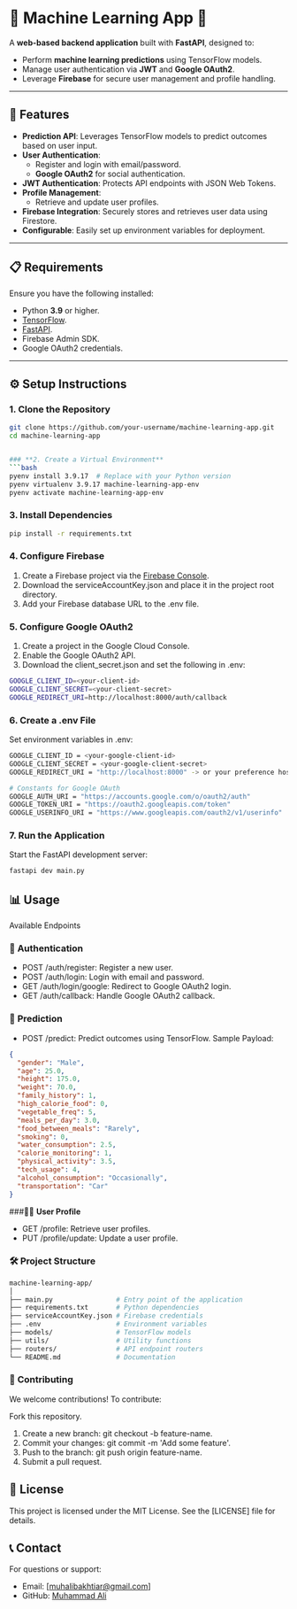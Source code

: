 # 🌟 **Machine Learning App** 🌟

A **web-based backend application** built with **FastAPI**, designed to:
- Perform **machine learning predictions** using TensorFlow models.
- Manage user authentication via **JWT** and **Google OAuth2**.
- Leverage **Firebase** for secure user management and profile handling.

---

## 🚀 **Features**
- **Prediction API**: Leverages TensorFlow models to predict outcomes based on user input.
- **User Authentication**:
  - Register and login with email/password.
  - **Google OAuth2** for social authentication.
- **JWT Authentication**: Protects API endpoints with JSON Web Tokens.
- **Profile Management**:
  - Retrieve and update user profiles.
- **Firebase Integration**: Securely stores and retrieves user data using Firestore.
- **Configurable**: Easily set up environment variables for deployment.

---

## 📋 **Requirements**

Ensure you have the following installed:
- Python **3.9** or higher.
- [TensorFlow](https://www.tensorflow.org/).
- [FastAPI](https://fastapi.tiangolo.com/).
- Firebase Admin SDK.
- Google OAuth2 credentials.

---

## ⚙️ **Setup Instructions**

### **1. Clone the Repository**
```bash
git clone https://github.com/your-username/machine-learning-app.git
cd machine-learning-app


### **2. Create a Virtual Environment**
```bash
pyenv install 3.9.17  # Replace with your Python version
pyenv virtualenv 3.9.17 machine-learning-app-env
pyenv activate machine-learning-app-env
```

### **3. Install Dependencies**
```bash
pip install -r requirements.txt
```
### **4. Configure Firebase**
1. Create a Firebase project via the [Firebase Console](https://console.firebase.google.com/u/0/).
2. Download the serviceAccountKey.json and place it in the project root directory.
3. Add your Firebase database URL to the .env file.

### **5. Configure Google OAuth2**
1. Create a project in the Google Cloud Console.
2. Enable the Google OAuth2 API.
3. Download the client_secret.json and set the following in .env:
```bash
GOOGLE_CLIENT_ID=<your-client-id>
GOOGLE_CLIENT_SECRET=<your-client-secret>
GOOGLE_REDIRECT_URI=http://localhost:8000/auth/callback
```

### **6. Create a .env File**
Set environment variables in .env:
```bash
GOOGLE_CLIENT_ID = <your-google-client-id>
GOOGLE_CLIENT_SECRET = <your-google-client-secret>
GOOGLE_REDIRECT_URI = "http://localhost:8000" -> or your preference host another app

# Constants for Google OAuth
GOOGLE_AUTH_URI = "https://accounts.google.com/o/oauth2/auth"
GOOGLE_TOKEN_URI = "https://oauth2.googleapis.com/token"
GOOGLE_USERINFO_URI = "https://www.googleapis.com/oauth2/v1/userinfo"

```

### **7. Run the Application**
Start the FastAPI development server:
```bash
fastapi dev main.py
```

## 📊 **Usage**
Available Endpoints
### 🔐 **Authentication**
- POST /auth/register: Register a new user.
- POST /auth/login: Login with email and password.
- GET /auth/login/google: Redirect to Google OAuth2 login.
- GET /auth/callback: Handle Google OAuth2 callback.
### 🤖 **Prediction**
- POST /predict: Predict outcomes using TensorFlow.
Sample Payload:
```json
{
  "gender": "Male",
  "age": 25.0,
  "height": 175.0,
  "weight": 70.0,
  "family_history": 1,
  "high_calorie_food": 0,
  "vegetable_freq": 5,
  "meals_per_day": 3.0,
  "food_between_meals": "Rarely",
  "smoking": 0,
  "water_consumption": 2.5,
  "calorie_monitoring": 1,
  "physical_activity": 3.5,
  "tech_usage": 4,
  "alcohol_consumption": "Occasionally",
  "transportation": "Car"
}
```

###🧑‍💼 **User Profile**
- GET /profile: Retrieve user profiles.
- PUT /profile/update: Update a user profile.

### 🛠️ **Project Structure**
```bash
machine-learning-app/
│
├── main.py                # Entry point of the application
├── requirements.txt       # Python dependencies
├── serviceAccountKey.json # Firebase credentials
├── .env                   # Environment variables
├── models/                # TensorFlow models
├── utils/                 # Utility functions
├── routers/               # API endpoint routers
└── README.md              # Documentation
```

### 🤝 **Contributing**
We welcome contributions! To contribute:

Fork this repository.
1. Create a new branch: git checkout -b feature-name.
2. Commit your changes: git commit -m 'Add some feature'.
3. Push to the branch: git push origin feature-name.
4. Submit a pull request.
## 🧾 **License**
This project is licensed under the MIT License. See the [LICENSE] file for details.

## 📞 **Contact**
For questions or support:

- Email: [muhalibakhtiar@gmail.com]
- GitHub: [Muhammad Ali](https://github.com/muhammadali07)





